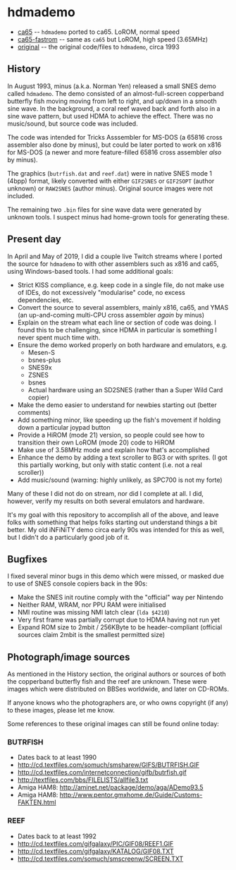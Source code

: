 # hdmademo

* [ca65](ca65/) -- `hdmademo` ported to ca65.  LoROM, normal speed
* [ca65-fastrom](ca65-fastrom/) -- same as `ca65` but LoROM, high speed (3.65MHz)
* [original](original/) -- the original code/files to `hdmademo`, circa 1993

## History

In August 1993, minus (a.k.a. Norman Yen) released a small SNES demo called
`hdmademo`.  The demo consisted of an almost-full-screen copperband butterfly
fish moving moving from left to right, and up/down in a smooth sine wave.  In
the background, a coral reef waved back and forth also in a sine wave pattern,
but used HDMA to achieve the effect.  There was no music/sound, but source code
was included.

The code was intended for Tricks Asssembler for MS-DOS (a 65816 cross assembler
also done by minus), but could be later ported to work on x816 for MS-DOS (a
newer and more feature-filled 65816 cross assembler _also_ by minus).

The graphics (`butrfish.dat` and `reef.dat`) were in native SNES mode 1 (4bpp)
format, likely converted with either `GIF2SNES` or `GIF2SOPT` (author unknown)
or `RAW2SNES` (author minus).  Original source images were not included.

The remaining two `.bin` files for sine wave data were generated by unknown
tools.  I suspect minus had home-grown tools for generating these.

## Present day

In April and May of 2019, I did a couple live Twitch streams where I ported
the source for `hdmademo` to with other assemblers such as x816 and ca65,
using Windows-based tools.  I had some additional goals:

* Strict KISS compliance, e.g. keep code in a single file, do not make use of
  IDEs, do not excessively "modularise" code, no excess dependencies, etc.
* Convert the source to several assemblers, mainly x816, ca65, and YMAS (an
  up-and-coming multi-CPU cross assembler _again_ by minus)
* Explain on the stream what each line or section of code was doing.  I found
  this to be challenging, since HDMA in particular is something I never spent
  much time with.
* Ensure the demo worked properly on both hardware and emulators, e.g.
  * Mesen-S
  * bsnes-plus
  * SNES9x
  * ZSNES
  * bsnes
  * Actual hardware using an SD2SNES (rather than a Super Wild Card copier)
* Make the demo easier to understand for newbies starting out (better comments)
* Add something minor, like speeding up the fish's movement if holding down a
  particular joypad button
* Provide a HiROM (mode 21) version, so people could see how to transition
  their own LoROM (mode 20) code to HiROM
* Make use of 3.58MHz mode and explain how that's accomplished
* Enhance the demo by adding a text scroller to BG3 or with sprites.  (I got this
  partially working, but only with static content (i.e. not a real scroller))
* Add music/sound (warning: highly unlikely, as SPC700 is not my forte)

Many of these I did not do on stream, nor did I complete at all.  I did, however,
verify my results on both several emulators and hardware.

It's my goal with this repository to accomplish all of the above, and leave folks
with something that helps folks starting out understand things a bit better.  My
old iNFiNiTY demo circa early 90s was intended for this as well, but I didn't do
a particularly good job of it.

## Bugfixes

I fixed several minor bugs in this demo which were missed, or masked due to use
of SNES console copiers back in the 90s:

* Make the SNES init routine comply with the "official" way per Nintendo
* Neither RAM, WRAM, nor PPU RAM were initialised
* NMI routine was missing NMI latch clear (`lda $4210`)
* Very first frame was partially corrupt due to HDMA having not run yet
* Expand ROM size to 2mbit / 256KByte to be header-compliant (official sources
  claim 2mbit is the smallest permitted size)

## Photograph/image sources

As mentioned in the History section, the original authors or sources of both
the copperband butterfly fish and the reef are unknown.  These were images
which were distributed on BBSes worldwide, and later on CD-ROMs.  

If anyone knows who the photographers are, or who owns copyright (if any) to
these images, please let me know.

Some references to these original images can still be found online today:

### BUTRFISH

* Dates back to at least 1990
* http://cd.textfiles.com/somuch/smsharew/GIFS/BUTRFISH.GIF
* http://cd.textfiles.com/internetconnection/gifb/butrfish.gif
* http://textfiles.com/bbs/FILELISTS/allfile3.txt
* Amiga HAM8: http://aminet.net/package/demo/aga/ADemo93.5
* Amiga HAM8: http://www.pentor.gmxhome.de/Guide/Customs-FAKTEN.html

### REEF

* Dates back to at least 1992
* http://cd.textfiles.com/gifgalaxy/PIC/GIF08/REEF1.GIF
* http://cd.textfiles.com/gifgalaxy/KATALOG/GIF08.TXT
* http://cd.textfiles.com/somuch/smscreenw/SCREEN.TXT

